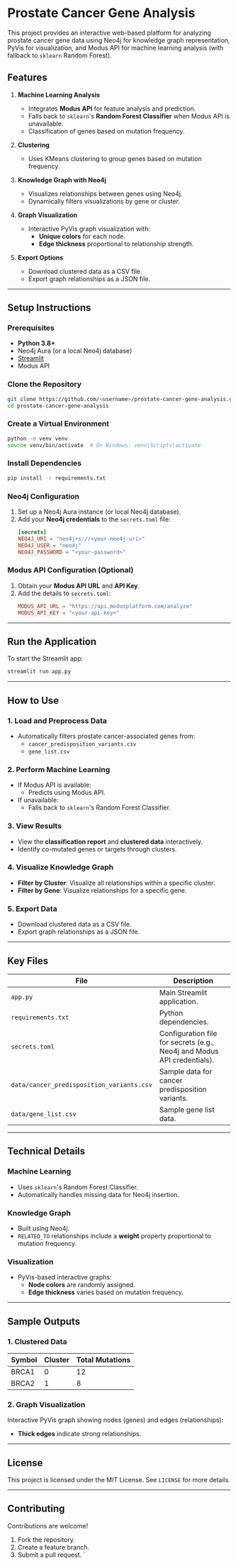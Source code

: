 # Prostate Cancer Gene Analysis

This project provides an interactive web-based platform for analyzing prostate cancer gene data using Neo4j for knowledge graph representation, PyVis for visualization, and Modus API for machine learning analysis (with fallback to `sklearn` Random Forest).

## Features

1. **Machine Learning Analysis**
   - Integrates **Modus API** for feature analysis and prediction.
   - Falls back to `sklearn`'s **Random Forest Classifier** when Modus API is unavailable.
   - Classification of genes based on mutation frequency.

2. **Clustering**
   - Uses KMeans clustering to group genes based on mutation frequency.

3. **Knowledge Graph with Neo4j**
   - Visualizes relationships between genes using Neo4j.
   - Dynamically filters visualizations by gene or cluster.

4. **Graph Visualization**
   - Interactive PyVis graph visualization with:
     - **Unique colors** for each node.
     - **Edge thickness** proportional to relationship strength.

5. **Export Options**
   - Download clustered data as a CSV file.
   - Export graph relationships as a JSON file.

---

## Setup Instructions

### Prerequisites

- **Python 3.8+**
- Neo4j Aura (or a local Neo4j database)
- [Streamlit](https://streamlit.io)
- Modus API

### Clone the Repository
```bash
git clone https://github.com/<username>/prostate-cancer-gene-analysis.git
cd prostate-cancer-gene-analysis
```

### Create a Virtual Environment
```bash
python -m venv venv
source venv/bin/activate  # On Windows: venv\Scripts\activate
```

### Install Dependencies
```bash
pip install -r requirements.txt
```

### Neo4j Configuration

1. Set up a Neo4j Aura instance (or local Neo4j database).
2. Add your **Neo4j credentials** to the `secrets.toml` file:
   ```toml
   [secrets]
   NEO4J_URI = "neo4j+s://<your-neo4j-uri>"
   NEO4J_USER = "neo4j"
   NEO4J_PASSWORD = "<your-password>"
   ```

### Modus API Configuration (Optional)

1. Obtain your **Modus API URL** and **API Key**.
2. Add the details to `secrets.toml`:
   ```toml
   MODUS_API_URL = "https://api.modusplatform.com/analyze"
   MODUS_API_KEY = "<your-api-key>"
   ```

---

## Run the Application

To start the Streamlit app:
```bash
streamlit run app.py
```

---

## How to Use

### 1. Load and Preprocess Data
- Automatically filters prostate cancer-associated genes from:
  - `cancer_predisposition_variants.csv`
  - `gene_list.csv`

### 2. Perform Machine Learning
- If Modus API is available:
  - Predicts using Modus API.
- If unavailable:
  - Falls back to `sklearn`'s Random Forest Classifier.

### 3. View Results
- View the **classification report** and **clustered data** interactively.
- Identify co-mutated genes or targets through clusters.

### 4. Visualize Knowledge Graph
- **Filter by Cluster**: Visualize all relationships within a specific cluster.
- **Filter by Gene**: Visualize relationships for a specific gene.

### 5. Export Data
- Download clustered data as a CSV file.
- Export graph relationships as a JSON file.

---

## Key Files

| File                                    | Description                                        |
|-----------------------------------------|----------------------------------------------------|
| `app.py`                                | Main Streamlit application.                        |
| `requirements.txt`                      | Python dependencies.                               |
| `secrets.toml`                          | Configuration file for secrets (e.g., Neo4j and Modus API credentials). |
| `data/cancer_predisposition_variants.csv` | Sample data for cancer predisposition variants.    |
| `data/gene_list.csv`                    | Sample gene list data.                             |

---

## Technical Details

### Machine Learning
- Uses `sklearn`'s Random Forest Classifier.
- Automatically handles missing data for Neo4j insertion.

### Knowledge Graph
- Built using Neo4j.
- `RELATED_TO` relationships include a **weight** property proportional to mutation frequency.

### Visualization
- PyVis-based interactive graphs:
  - **Node colors** are randomly assigned.
  - **Edge thickness** varies based on mutation frequency.

---

## Sample Outputs

### 1. Clustered Data
| Symbol   | Cluster | Total Mutations |
|----------|---------|-----------------|
| BRCA1    | 0       | 12              |
| BRCA2    | 1       | 8               |

### 2. Graph Visualization
Interactive PyVis graph showing nodes (genes) and edges (relationships):
- **Thick edges** indicate strong relationships.

---

## License
This project is licensed under the MIT License. See `LICENSE` for more details.

---

## Contributing

Contributions are welcome!

1. Fork the repository.
2. Create a feature branch.
3. Submit a pull request.
`

